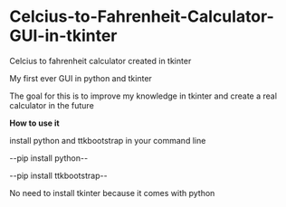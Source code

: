 # Celcius-to-Fahrenheit-Calculator-GUI-in-tkinter

Celcius to fahrenheit calculator created in tkinter 

My first ever GUI in python and tkinter 

The goal for this is to improve my knowledge in tkinter and create a real calculator in the future

**How to use it**

install python and ttkbootstrap in your command line

--pip install python--

--pip install ttkbootstrap--

No need to install tkinter because it comes with python
